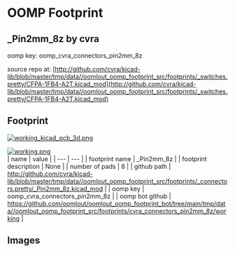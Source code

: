 # OOMP Footprint  
## _Pin2mm_8z  by cvra  
  
oomp key: oomp_cvra_connectors_pin2mm_8z  
  
source repo at: [http://github.com/cvra/kicad-lib/blob/master/tmp/data//oomlout_oomp_footprint_src/footprints/_switches.pretty/CFPA-1FB4-A2T.kicad_mod](http://github.com/cvra/kicad-lib/blob/master/tmp/data//oomlout_oomp_footprint_src/footprints/_switches.pretty/CFPA-1FB4-A2T.kicad_mod)  
## Footprint  
  
[![working_kicad_pcb_3d.png](working_kicad_pcb_3d_600.png)](working_kicad_pcb_3d.png)  
  
[![working.png](working_600.png)](working.png)  
| name | value | 
| --- | --- | 
| footprint name | _Pin2mm_8z | 
| footprint description | None | 
| number of pads | 8 | 
| github path | http://github.com/cvra/kicad-lib/blob/master/tmp/data//oomlout_oomp_footprint_src/footprints/_connectors.pretty/_Pin2mm_8z.kicad_mod | 
| oomp key | oomp_cvra_connectors_pin2mm_8z | 
| oomp bot github | https://github.com/oomlout/oomlout_oomp_footprint_bot/tree/main/tmp/data//oomlout_oomp_footprint_src/footprints/cvra_connectors_pin2mm_8z/working | 
## Images  
